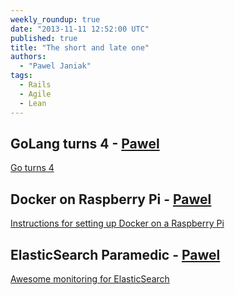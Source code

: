 ```yaml
---
weekly_roundup: true
date: "2013-11-11 12:52:00 UTC"
published: true
title: "The short and late one"
authors:
  - "Pawel Janiak"
tags:
  - Rails
  - Agile
  - Lean
---
```


## GoLang turns 4 - [Pawel](/people#pawel-janiak)

[Go turns 4](http://blog.golang.org/4years)

## Docker on Raspberry Pi - [Pawel](/people#pawel-janiak)

[Instructions for setting up Docker on a Raspberry Pi](http://resin.io/docker-on-raspberry-pi/)

## ElasticSearch Paramedic - [Pawel](/people#pawel-janiak)

[Awesome monitoring for ElasticSearch](http://karmi.github.io/elasticsearch-paramedic/)

